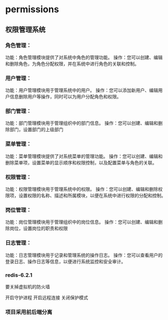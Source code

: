 # permissions
## 权限管理系统
### 角色管理：
功能：角色管理模块提供了对系统中角色的管理功能。
操作：您可以创建、编辑和删除角色，为角色分配权限，并在系统中进行角色的关联和控制。
### 用户管理：
功能：用户管理模块用于管理系统中的用户。
操作：您可以添加新用户、编辑用户信息删除用户等操作，同时可以为用户分配角色和权限。
### 部门管理：
功能：部门管理模块用于管理组织中的部门信息。
操作：您可以创建、编辑和删除部门，设置部门的上级部门
### 菜单管理：
功能：菜单管理模块提供了对系统菜单的管理功能。
操作：您可以创建、编辑和删除菜单项，设置菜单的显示顺序和权限控制，以及配置菜单与角色的关联。
### 权限管理：
功能：权限管理模块用于管理系统中的权限。
操作：您可以创建、编辑和删除权限项，设置权限的名称、描述和所属模块，以便在系统中进行权限的分配和控制。
### 岗位管理：
功能：岗位管理模块用于管理组织中的岗位信息。
操作：您可以创建、编辑和删除岗位，设置岗位的职责和权限
### 日志管理：
功能：日志管理模块用于记录和管理系统的操作日志。
操作：您可以查看用户的登录日志、操作日志等信息，以便进行系统监控和安全审计。

### redis-6.2.1
要关掉虚拟机的防火墙

开启守护进程
开启远程连接
关闭保护模式

### 项目采用前后端分离
